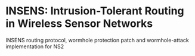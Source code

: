 # INSENS: Intrusion-Tolerant Routing in Wireless Sensor Networks
INSENS routing protocol, wormhole protection patch and wormhole-attack implementation for NS2
